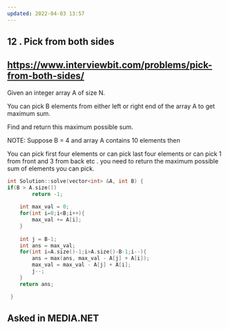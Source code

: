 ```yaml
---
updated: 2022-04-03 13:57
---
```

## 12 . Pick from both sides
## https://www.interviewbit.com/problems/pick-from-both-sides/

Given an integer array A of size N.

You can pick B elements from either left or right end of the array A to get maximum sum.

Find and return this maximum possible sum.

NOTE: Suppose B = 4 and array A contains 10 elements then

You can pick first four elements or can pick last four elements or can pick 1 from front and 3 from back etc . you need to return the maximum possible sum of elements you can pick.

```c++
int Solution::solve(vector<int> &A, int B) {
if(B > A.size())
        return -1;
    
    int max_val = 0;
    for(int i=0;i<B;i++){
        max_val += A[i];
    }
    
    int j = B-1;
    int ans = max_val;
    for(int i=A.size()-1;i>A.size()-B-1;i--){
        ans = max(ans, max_val - A[j] + A[i]);
        max_val = max_val - A[j] + A[i];
        j--;
    }
    return ans;

 }
```

## Asked in MEDIA.NET
